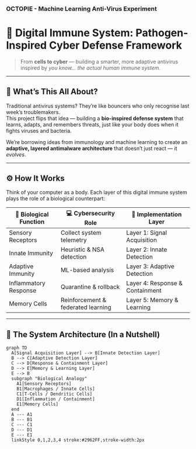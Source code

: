 ### OCTOPIE - Machine Learning Anti-Virus Experiment

# 🧬 Digital Immune System: Pathogen-Inspired Cyber Defense Framework  

> From **cells to cyber** — building a smarter, more adaptive antivirus inspired by *you know… the actual human immune system.*

---

## 🧠 What’s This All About?

Traditional antivirus systems? They’re like bouncers who only recognise last week’s troublemakers.  
This project flips that idea — building a **bio-inspired defense system** that learns, adapts, and remembers threats, just like your body does when it fights viruses and bacteria.  

We’re borrowing ideas from immunology and machine learning to create an **adaptive, layered antimalware architecture** that doesn’t just react — it *evolves*.

---

## ⚙️ How It Works

Think of your computer as a body. Each layer of this digital immune system plays the role of a biological counterpart:

| 🧩 Biological Function | 💻 Cybersecurity Role | 🔬 Implementation Layer |
|------------------------|----------------------|--------------------------|
| Sensory Receptors | Collect system telemetry | Layer 1: Signal Acquisition |
| Innate Immunity | Heuristic & NSA detection | Layer 2: Innate Detection |
| Adaptive Immunity | ML-based analysis | Layer 3: Adaptive Detection |
| Inflammatory Response | Quarantine & rollback | Layer 4: Response & Containment |
| Memory Cells | Reinforcement & federated learning | Layer 5: Memory & Learning |

---

## 🧩 The System Architecture (In a Nutshell)

```mermaid
graph TD
  A[Signal Acquisition Layer] --> B[Innate Detection Layer]
  B --> C[Adaptive Detection Layer]
  C --> D[Response & Containment Layer]
  D --> E[Memory & Learning Layer]
  E --> B
  subgraph "Biological Analogy"
    A1[Sensory Receptors]
    B1[Macrophages / Innate Cells]
    C1[T-Cells / Dendritic Cells]
    D1[Inflammation / Containment]
    E1[Memory Cells]
  end
  A --- A1
  B --- B1
  C --- C1
  D --- D1
  E --- E1
  linkStyle 0,1,2,3,4 stroke:#2962FF,stroke-width:2px
